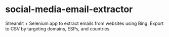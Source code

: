 # social-media-email-extractor
Streamlit + Selenium app to extract emails from websites using Bing. Export to CSV by targeting domains, ESPs, and countries.
